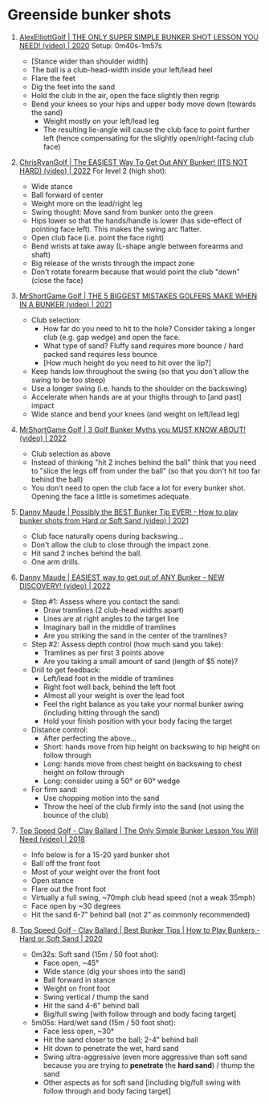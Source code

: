 # Greenside bunker shots

1. [AlexElliottGolf | THE ONLY SUPER SIMPLE BUNKER SHOT LESSON YOU NEED! (video) | 2020](https://www.youtube.com/watch?v=LlRxGDd-lNQ) Setup: 0m40s-1m57s
   - [Stance wider than shoulder width]
   - The ball is a club-head-width inside your left/lead heel
   - Flare the feet
   - Dig the feet into the sand
   - Hold the club in the air, open the face slightly then regrip
   - Bend your knees so your hips and upper body move down (towards the sand)
     * Weight mostly on your left/lead leg
     * The resulting lie-angle will cause the club face to point further left
       (hence compensating for the slightly open/right-facing club face)

1. [ChrisRyanGolf | The EASIEST Way To Get Out ANY Bunker! (ITS NOT HARD) (video) | 2022](https://www.youtube.com/watch?v=XFkVfKZ2Sfw) For level 2 (high shot):
   - Wide stance
   - Ball forward of center
   - Weight more on the lead/right leg
   - Swing thought: Move sand from bunker onto the green
   - Hips lower so that the hands/handle is lower (has side-effect of pointing face left).
     This makes the swing arc flatter.
   - Open club face (i.e. point the face right)
   - Bend wrists at take away (L-shape angle between forearms and shaft)
   - Big release of the wrists through the impact zone
   - Don't rotate forearm because that would point the club "down" (close the face)

1. [MrShortGame Golf | THE 5 BIGGEST MISTAKES GOLFERS MAKE WHEN IN A BUNKER (video) | 2021](https://www.youtube.com/watch?v=OnAYI7Ra7Zg)
   - Club selection:
     * How far do you need to hit to the hole? Consider taking a longer club (e.g. gap wedge)
       and open the face.
     * What type of sand? Fluffy sand requires more bounce / hard packed sand requires less bounce
     * [How much height do you need to hit over the lip?]
   - Keep hands low throughout the swing (so that you don't allow the swing to be too steep)
   - Use a longer swing (i.e. hands to the shoulder on the backswing)
   - Accelerate when hands are at your thighs through to [and past] impact
   - Wide stance and bend your knees (and weight on left/lead leg)

1. [MrShortGame Golf | 3 Golf Bunker Myths you MUST KNOW ABOUT! (video) | 2022](https://www.youtube.com/watch?v=lPnUA3htUDA)
   - Club selection as above
   - Instead of thinking "hit 2 inches behind the ball" think that you need to "slice the
     legs off from under the ball" (so that you don't hit too far behind the ball)
   - You don't need to open the club face a lot for every bunker shot. Opening the face a
     little is sometimes adequate.

1. [Danny Maude | Possibly the BEST Bunker Tip EVER! - How to play bunker shots from Hard or Soft Sand (video) | 2021](https://www.youtube.com/watch?v=RHlr_KyG26A)
   - Club face naturally opens during backswing...
   - Don't allow the club to close through the impact zone.
   - Hit sand 2 inches behind the ball.
   - One arm drills.

1. [Danny Maude | EASIEST way to get out of ANY Bunker - NEW DISCOVERY! (video) | 2022](https://www.youtube.com/watch?v=nXnusNYElco)
   - Step #1: Assess where you contact the sand:
     * Draw tramlines (2 club-head widths apart)
     * Lines are at right angles to the target line
     * Imaginary ball in the middle of tramlines
     * Are you striking the sand in the center of the tramlines?
   - Step #2: Assess depth control (how much sand you take):
     * Tramlines as per first 3 points above
     * Are you taking a small amount of sand (length of $5 note)?
   - Drill to get feedback:
     * Left/lead foot in the middle of tramlines
     * Right foot well back, behind the left foot
     * Almost all your weight is over the lead foot
     * Feel the right balance as you take your normal bunker swing
       (including hitting through the sand)
     * Hold your finish position with your body facing the target
   - Distance control:
     * After perfecting the above...
     * Short: hands move from hip height on backswing to hip height on follow through
     * Long: hands move from chest height on backswing to chest height on follow through
     * Long: consider using a 50° or 60° wedge
   - For firm sand:
     * Use chopping motion into the sand
     * Throw the heel of the club firmly into the sand (not using the bounce of the club)

1. [Top Speed Golf - Clay Ballard | The Only Simple Bunker Lesson You Will Need (video) | 2018](https://www.youtube.com/watch?v=gFCLH5QZ3Mg)
   - Info below is for a 15-20 yard bunker shot
   - Ball off the front foot
   - Most of your weight over the front foot
   - Open stance
   - Flare out the front foot
   - Virtually a full swing, ~70mph club head speed (not a weak 35mph)
   - Face open by ~30 degrees
   - Hit the sand 6-7" behind ball (not 2" as commonly recommended)

1. [Top Speed Golf - Clay Ballard | Best Bunker Tips | How to Play Bunkers - Hard or Soft Sand | 2020](https://www.youtube.com/watch?v=FVqWoduC-tk)
   - 0m32s: Soft sand (15m / 50 foot shot):
     * Face open, ~45°
     * Wide stance (dig your shoes into the sand)
     * Ball forward in stance
     * Weight on front foot
     * Swing vertical / thump the sand
     * Hit the sand 4-6" behind ball
     * Big/full swing [with follow through and body facing target]
   - 5m05s: Hard/wet sand (15m / 50 foot shot):
     * Face less open, ~30°
     * Hit the sand closer to the ball; 2-4" behind ball
     * Hit down to penetrate the wet, hard sand
     * Swing ultra-aggressive (even more aggressive than soft sand because you are trying to **penetrate** the **hard sand**) / thump the sand
     * Other aspects as for soft sand [including big/full swing with follow through and body facing target]


